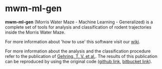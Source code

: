# mwm-ml-gen

**mwm-ml-gen** (Morris Water Maze - Machine Learning - Generalized) is a complete set of tools for analysis and classification of rodent trajectories inside the Morris Water Maze. 

For more information about 'how to use' this software visit our [wiki](https://github.com/RodentDataAnalytics/mwm-ml-gen/wiki).

For more information about the analysis and the classification procedure refer to the publication of [Gehring, T. V. et al.](http://www.nature.com/articles/srep14562). The results of this publication can be reproduced by using the original code ([github link](https://github.com/RodentDataAnalytics/mwm-ml), [bitbucket link](https://bitbucket.org/tiagogehring/mwm_trajectories)).
